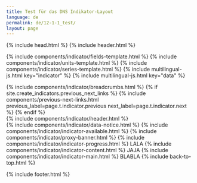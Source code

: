 ```yaml
---
title: Test für das DNS Indikator-Layout
language: de
permalink: de/12-1-1_test/
layout: page
---
```

{% include head.html %}
{% include header.html %}

{% include components/indicator/fields-template.html %}
{% include components/indicator/units-template.html %}
{% include components/indicator/series-template.html %}
{% include multilingual-js.html key="indicator" %}
{% include multilingual-js.html key="data" %}

<div class="container">
  {% include components/indicator/breadcrumbs.html %}
  {% if site.create_indicators.previous_next_links %}
    {% include components/previous-next-links.html previous_label=page.t.indicator.previous next_label=page.t.indicator.next %}
  {% endif %}
</div>
{% include components/indicator/header.html %}
<div id="main-content" class="container goal-{{ page.goal.number }}" role="main">
  {% include components/indicator/data-notice.html %}
  {% include components/indicator/indicator-available.html %}
  {% include components/indicator/proxy-banner.html %}
  {% include components/indicator/indicator-progress.html %}
  LALA
  {% include components/indicator/indicator-content.html %}
  JAJA
  {% include components/indicator/indicator-main.html %}
  BLABLA
  {% include back-to-top.html %}
</div>

{% include footer.html %}
